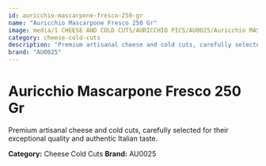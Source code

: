 ```yaml
---
id: auricchio-mascarpone-fresco-250-gr
name: "Auricchio Mascarpone Fresco 250 Gr"
image: media/1 CHEESE AND COLD CUTS/AURICCHIO PICS/AU0025/Auricchio MASCARPONE Fresco 250 gr.jpg
category: cheese-cold-cuts
description: "Premium artisanal cheese and cold cuts, carefully selected for their exceptional quality and authentic Italian taste."
brand: "AU0025"
---
```


# Auricchio Mascarpone Fresco 250 Gr

Premium artisanal cheese and cold cuts, carefully selected for their exceptional quality and authentic Italian taste.

**Category:** Cheese Cold Cuts
**Brand:** AU0025
